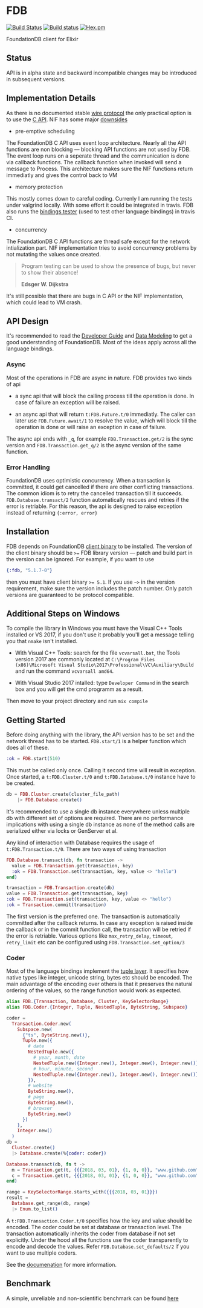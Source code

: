 # FDB

[![Build Status](https://secure.travis-ci.org/ananthakumaran/fdb.svg?branch=master)](http://travis-ci.org/ananthakumaran/fdb)
[![Build status](https://ci.appveyor.com/api/projects/status/fdtcefcg417sw8r7/branch/master?svg=true)](https://ci.appveyor.com/project/ananthakumaran/fdb/branch/master)
[![Hex.pm](https://img.shields.io/hexpm/v/fdb.svg)](https://hex.pm/packages/fdb)

FoundationDB client for Elixir

## Status

API is in alpha state and backward incompatible changes may be
introduced in subsequent versions.

## Implementation Details

As there is no documented stable [wire
protocol](https://forums.foundationdb.org/t/how-difficult-would-it-be-to-implement-the-wire-protocol-in-other-languages/69)
the only practical option is to use the [C
API](https://apple.github.io/foundationdb/api-c.html). NIF has some
major [downsides](http://erlang.org/doc/man/erl_nif.html#WARNING)

* pre-emptive scheduling

The FoundationDB C API uses event loop architecture. Nearly all the
API functions are non blocking — blocking API functions are not used
by FDB. The event loop runs on a seperate thread and the communication
is done via callback functions. The callback function when invoked
will send a message to Process. This architecture makes sure the NIF
functions return immediatly and gives the control back to VM

* memory protection

This mostly comes down to careful coding. Currenly I am running the
tests under valgrind locally. With some effort it could be integrated
in travis. FDB also runs the [bindings
tester](https://forums.foundationdb.org/t/creating-new-bindings/207)
(used to test other language bindings) in travis CI.

* concurrency

The FoundationDB C API functions are thread safe except for the
network intialization part. NIF implementation tries to avoid
concurrency problems by not mutating the values once created.

> Program testing can be used to show the presence of bugs, but never
> to show their absence!
>
> **Edsger W. Dijkstra**

It's still possible that there are bugs in C API or the NIF
implementation, which could lead to VM crash.

## API Design

It's recommended to read the [Developer
Guide](https://apple.github.io/foundationdb/developer-guide.html) and
[Data
Modeling](https://apple.github.io/foundationdb/data-modeling.html) to
get a good understanding of FoundationDB. Most of the ideas apply
across all the language bindings.

### Async

Most of the operations in FDB are async in nature. FDB provides two
kinds of api

* a sync api that will block the calling process till the operation is
  done. In case of failure an exception will be raised.

* an async api that will return `t:FDB.Future.t/0` immediatly. The caller can
  later use `FDB.Future.await/1` to resolve the value, which will
  block till the operation is done or will raise an exception in case
  of failure.

The async api ends with `_q`, for example `FDB.Transaction.get/2` is
the sync version and `FDB.Transaction.get_q/2` is the async version of the same function.

### Error Handling

FoundationDB uses optimistic concurrency. When a transaction is
committed, it could get cancelled if there are other conflicting
transactions. The common idiom is to retry the cancelled transaction
till it succeeds. `FDB.Database.transact/2` function automatically
rescues and retries if the error is retriable. For this reason, the
api is designed to raise exception instead of returning `{:error,
error}`

## Installation

FDB depends on FoundationDB [client
binary](https://apple.github.io/foundationdb/api-general.html#installing-foundationdb-client-binaries)
to be installed. The version of the client binary should be `>=` FDB
library version — patch and build part in the version can be
ignored. For example, if you want to use

```elixir
{:fdb, "5.1.7-0"}
```

then you must have client binary `>= 5.1`. If you use `~>` in the
version requirement, make sure the version includes the patch
number. Only patch versions are guaranteed to be protocol compatible.

## Additional Steps on Windows

To compile the library in Windows you must have the Visual C++ Tools installed or VS 2017, if you don't use it probably you'll get a message telling you that `nmake` isn't installed.

- With Visual C++ Tools: search for the file `vcvarsall.bat`, the Tools version 2017 are commonly located at `C:\Program Files (x86)\Microsoft Visual Studio\2017\Professional\VC\Auxiliary\Build` and run the command `vcvarsall amd64`.

- With Visual Studio 2017 intalled: type `Developer Command` in the search box and you will get the cmd programm as a result.

Then move to your project directory and run `mix compile`

## Getting Started

Before doing anything with the library, the API version has to be set
and the network thread has to be started. `FDB.start/1` is a helper function
which does all of these.

```elixir
:ok = FDB.start(510)
```

This must be called only once. Calling it second time will result in
exception. Once started, a `t:FDB.Cluster.t/0` and
`t:FDB.Database.t/0` instance have to be created.

```elixir
db = FDB.Cluster.create(cluster_file_path)
    |> FDB.Database.create()
```

It's recommended to use a single db instance everywhere unless
multiple db with different set of options are required. There are no
performance implications with using a single db instance as none of
the method calls are serialized either via locks or GenServer et
al.

Any kind of interaction with Database requires the usage of
`t:FDB.Transaction.t/0`. There are two ways of using transaction

```elixir
FDB.Database.transact(db, fn transaction ->
  value = FDB.Transaction.get(transaction, key)
  :ok = FDB.Transaction.set(transaction, key, value <> "hello")
end)
```

```elixir
transaction = FDB.Transaction.create(db)
value = FDB.Transaction.get(transaction, key)
:ok = FDB.Transaction.set(transaction, key, value <> "hello")
:ok = Transaction.commit(transaction)
```

The first version is the preferred one. The transaction is
automatically committed after the callback returns. In case any
exception is raised inside the callback or in the commit function
call, the transaction will be retried if the error is retriable. Various
options like `max_retry_delay`, `timeout`, `retry_limit` etc can be
configured using `FDB.Transaction.set_option/3`

### Coder

Most of the language bindings implement the [tuple
layer](https://github.com/apple/foundationdb/blob/master/design/tuple.md). It
specifies how native types like integer, unicode string, bytes etc
should be encoded. The main advantage of the encoding over others is
that it preserves the natural ordering of the values, so the range
function would work as expected.

```elixir
alias FDB.{Transaction, Database, Cluster, KeySelectorRange}
alias FDB.Coder.{Integer, Tuple, NestedTuple, ByteString, Subspace}

coder =
  Transaction.Coder.new(
    Subspace.new(
      {"ts", ByteString.new()},
      Tuple.new({
        # date
        NestedTuple.new({
          # year, month, date
          NestedTuple.new({Integer.new(), Integer.new(), Integer.new()}),
          # hour, minute, second
          NestedTuple.new({Integer.new(), Integer.new(), Integer.new()})
        }),
        # website
        ByteString.new(),
        # page
        ByteString.new(),
        # browser
        ByteString.new()
      })
    ),
    Integer.new()
  )
db =
  Cluster.create()
  |> Database.create(%{coder: coder})

Database.transact(db, fn t ->
  m = Transaction.get(t, {{{2018, 03, 01}, {1, 0, 0}}, "www.github.com", "/fdb", "mozilla"})
  c = Transaction.get(t, {{{2018, 03, 01}, {1, 0, 0}}, "www.github.com", "/fdb", "chrome"})
end)

range = KeySelectorRange.starts_with({{{2018, 03, 01}}})
result =
  Database.get_range(db, range)
  |> Enum.to_list()

```

A `t:FDB.Transaction.Coder.t/0` specifies how the key and value should
be encoded. The coder could be set at database or transaction
level. The transaction automatically inherits the coder from database
if not set explicitly. Under the hood all the functions use the coder
transparently to encode and decode the values. Refer
`FDB.Database.set_defaults/2` if you want to use multiple coders.

See the [documenation](https://hexdocs.pm/fdb) for more
information.

## Benchmark

A simple, unreliable and non-scientific benchmark can be found [here](BENCHMARK.md)
